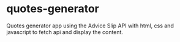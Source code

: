 # quotes-generator
Quotes generator app using the Advice Slip API with html, css and javascript to fetch api and display the content.
